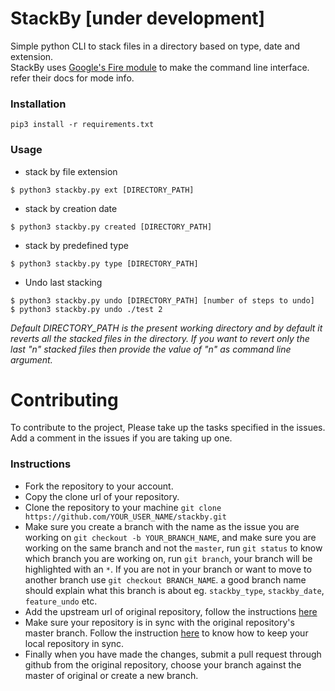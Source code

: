 # StackBy [under development]
Simple python CLI to stack files in a directory based on type, date and extension.  
StackBy uses [Google's Fire module](https://github.com/google/python-fire) to make the command line interface. refer their docs for mode info.

### Installation
```
pip3 install -r requirements.txt
```
### Usage

- stack by file extension
```
$ python3 stackby.py ext [DIRECTORY_PATH]
```
- stack by creation date
```
$ python3 stackby.py created [DIRECTORY_PATH]
```
- stack by predefined type
```
$ python3 stackby.py type [DIRECTORY_PATH]
```
- Undo last stacking
```
$ python3 stackby.py undo [DIRECTORY_PATH] [number of steps to undo]
$ python3 stackby.py undo ./test 2
```
_Default DIRECTORY_PATH is the present working directory and by default it reverts all the stacked files in the directory.
If you want to revert only the last "n" stacked files then provide the value of "n" as command line argument._


# Contributing
To contribute to the project, Please take up the tasks specified in the issues. Add a comment in the issues if you are taking up one. 
### Instructions
- Fork the repository to your account.
- Copy the clone url of your repository.
- Clone the repository to your machine `git clone https://github.com/YOUR_USER_NAME/stackby.git`
- Make sure you create a branch with the name as the issue you are working on `git checkout -b YOUR_BRANCH_NAME`, and make sure you are working on the same branch and not the `master`, run `git status` to know which branch you are working on, run `git branch`, your branch will be highlighted with an `*`. If you are not in your branch or want to move to another branch use `git checkout BRANCH_NAME`. 
a good branch name should explain what this branch is about eg. `stackby_type`, `stackby_date`, `feature_undo` etc.
- Add the upstream url of original repository, follow the instructions [here](https://help.github.com/articles/configuring-a-remote-for-a-fork/)
- Make sure your repository is in sync with the original repository's master branch. Follow the instruction [here](https://help.github.com/articles/syncing-a-fork/) to know how to keep your local repository in sync.
- Finally when you have made the changes, submit a pull request through github from the original repository, choose your branch against the master of original or create a new branch.

